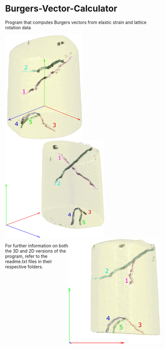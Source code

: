 # Burgers-Vector-Calculator
Program that computes Burgers vectors from elastic strain and lattice rotation data

<img src="https://github.com/JacquesCloete/Burgers-Vector-Calculator/blob/main/Burgers_Vector_Program_Cloete_J_FINAL/3D/goodfigure1.png" width="251" height="341" align="left" /> <img src="https://github.com/JacquesCloete/Burgers-Vector-Calculator/blob/main/Burgers_Vector_Program_Cloete_J_FINAL/3D/goodfigure2.png" width="323" height="317" align="centre" /> <img src="https://github.com/JacquesCloete/Burgers-Vector-Calculator/blob/main/Burgers_Vector_Program_Cloete_J_FINAL/3D/goodfigure3.png" width="300" height="341" align="right" />

For further information on both the 3D and 2D versions of the program, refer to the readme.txt files in their respective folders.
